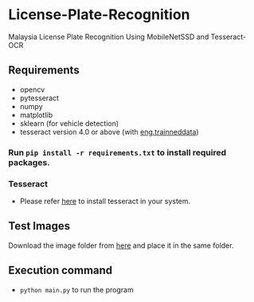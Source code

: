 # License-Plate-Recognition
Malaysia License Plate Recognition Using MobileNetSSD and Tesseract-OCR

## Requirements
- opencv
- pytesseract
- numpy
- matplotlib
- sklearn (for vehicle detection)
- tesseract version 4.0 or above (with [eng.trainneddata](https://github.com/tesseract-ocr/tessdata_best/blob/master/eng.traineddata))

### Run `pip install -r requirements.txt` to install required packages.

### Tesseract
- Please refer [here](https://github.com/tesseract-ocr/tesseract/wiki/Compiling#linux) to install tesseract in your system.

## Test Images
Download the image folder from [here](https://drive.google.com/open?id=1bh4BrMrvkz31j66A5XJs17V7U6TWwEfz) and place it in the same folder.

## Execution command
- `python main.py` to run the program
